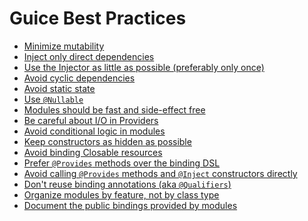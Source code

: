 # Guice Best Practices

*   [Minimize mutability](MinimizeMutability)
*   [Inject only direct dependencies](InjectOnlyDirectDependencies)
*   [Use the Injector as little as possible (preferably only once)](InjectingTheInjector)
*   [Avoid cyclic dependencies](CyclicDependencies)
*   [Avoid static state](AvoidStaticState)
*   [Use `@Nullable`](UseNullable)
*   [Modules should be fast and side-effect free](ModulesShouldBeFastAndSideEffectFree)
*   [Be careful about I/O in Providers](BeCarefulAboutIoInProviders)
*   [Avoid conditional logic in modules](AvoidConditionalLogicInModules)
*   [Keep constructors as hidden as possible](KeepConstructorsHidden)
*   [Avoid binding Closable resources](Avoid-Injecting-Closable-Resources)
*   [Prefer `@Provides` methods over the binding DSL](PreferAtProvides)
*   [Avoid calling `@Provides` methods and `@Inject` constructors directly](AvoidCallingProvideMethodsAndInjectConstructors)
*   [Don't reuse binding annotations (aka `@Qualifiers`)](DontReuseAnnotations)
*   [Organize modules by feature, not by class type](OrganizeModulesByFeature)
*   [Document the public bindings provided by modules](DocumentPublicBindings)

<!-- TODO(xiaomingjia): Add best practices on avoid using anti-patterns in
     Guice, such as Modules.override, PrivateModule etc. -->
